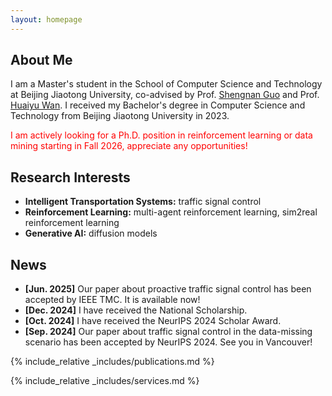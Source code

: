 ```yaml
---
layout: homepage
---
```


## About Me

I am a Master's student in the School of Computer Science and Technology at Beijing Jiaotong University, co-advised by Prof. [Shengnan Guo](https://faculty.bjtu.edu.cn/9685/) and Prof. [Huaiyu Wan](https://faculty.bjtu.edu.cn/8793/). I received my Bachelor's degree in Computer Science and Technology from Beijing Jiaotong University in 2023.

<font color="red">I am actively looking for a Ph.D. position in reinforcement learning or data mining starting in Fall 2026, appreciate any opportunities!</font>

## Research Interests

- **Intelligent Transportation Systems:** traffic signal control
- **Reinforcement Learning:** multi-agent reinforcement learning, sim2real reinforcement learning
- **Generative AI:** diffusion models

## News

- **[Jun. 2025]** Our paper about proactive traffic signal control has been accepted by IEEE TMC. It is available now!
- **[Dec. 2024]** I have received the National Scholarship.
- **[Oct. 2024]** I have received the NeurIPS 2024 Scholar Award.
- **[Sep. 2024]** Our paper about traffic signal control in the data-missing scenario has been accepted by NeurIPS 2024. See you in Vancouver!

{% include_relative _includes/publications.md %}

{% include_relative _includes/services.md %}
